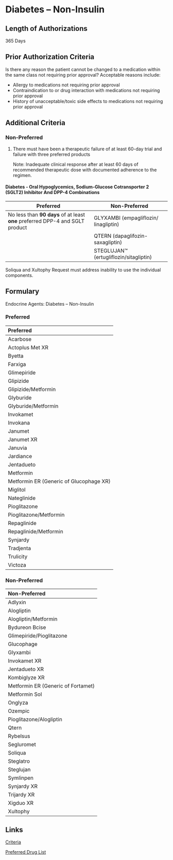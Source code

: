 # Diabetes – Non-Insulin

## Length of Authorizations

365 Days

## Prior Authorization Criteria

Is there any reason the patient cannot be changed to a medication within the same class not requiring prior approval? Acceptable reasons include:

-   Allergy to medications not requiring prior approval
-   Contraindication to or drug interaction with medications not requiring prior approval
-   History of unacceptable/toxic side effects to medications not requiring prior approval

## Additional Criteria

### Non-Preferred

1.  There must have been a therapeutic failure of at least 60-day trial and failure with three preferred products

    Note: Inadequate clinical response after at least 60 days of recommended therapeutic dose with documented adherence to the regimen.

#### Diabetes - Oral Hypoglycemics, Sodium-Glucose Cotransporter 2 (SGLT2) Inhibitor And DPP-4 Combinations

| **Preferred**                                                                 | **Non-Preferred**                      |
| ----------------------------------------------------------------------------- | -------------------------------------- |
| No less than **90 days** of at least **one** preferred DPP-4 and SGLT product | GLYXAMBI (empagliflozin/ linagliptin)  |
|                                                                               | QTERN (dapaglifozin-saxagliptin)       |
|                                                                               | STEGLUJAN™ (ertugliflozin/sitagliptin) |

Soliqua and Xultophy Request must address inability to use the individual components.

## Formulary

Endocrine Agents: Diabetes – Non-Insulin

### Preferred

| Preferred                               |
| :-------------------------------------- |
| Acarbose                                |
| Actoplus Met XR                         |
| Byetta                                  |
| Farxiga                                 |
| Glimepiride                             |
| Glipizide                               |
| Glipizide/Metformin                     |
| Glyburide                               |
| Glyburide/Metformin                     |
| Invokamet                               |
| Invokana                                |
| Janumet                                 |
| Janumet XR                              |
| Januvia                                 |
| Jardiance                               |
| Jentadueto                              |
| Metformin                               |
| Metformin ER (Generic of Glucophage XR) |
| Miglitol                                |
| Nateglinide                             |
| Pioglitazone                            |
| Pioglitazone/Metformin                  |
| Repaglinide                             |
| Repaglinide/Metformin                   |
| Synjardy                                |
| Tradjenta                               |
| Trulicity                               |
| Victoza                                 |

### Non-Preferred

| Non-Preferred                      |
| :--------------------------------- |
| Adlyxin                            |
| Alogliptin                         |
| Alogliptin/Metformin               |
| Bydureon Bcise                     |
| Glimepiride/Pioglitazone           |
| Glucophage                         |
| Glyxambi                           |
| Invokamet XR                       |
| Jentadueto XR                      |
| Kombiglyze XR                      |
| Metformin ER (Generic of Fortamet) |
| Metformin Sol                      |
| Onglyza                            |
| Ozempic                            |
| Pioglitazone/Alogliptin            |
| Qtern                              |
| Rybelsus                           |
| Segluromet                         |
| Soliqua                            |
| Steglatro                          |
| Steglujan                          |
| Symlinpen                          |
| Synjardy XR                        |
| Trijardy XR                        |
| Xigduo XR                          |
| Xultophy                           |

## Links

[Criteria](https://pharmacy.medicaid.ohio.gov/sites/default/files/20221001_UPDL_Criteria_APPROVED.pdf#page=51)

[Preferred Drug List](https://pharmacy.medicaid.ohio.gov/sites/default/files/20221001_UPDL_APPROVED_.pdf#page=20)